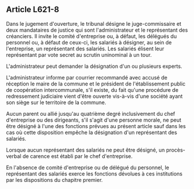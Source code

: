 Article L621-8
----
Dans le jugement d'ouverture, le tribunal désigne le juge-commissaire et deux
mandataires de justice qui sont l'administrateur et le représentant des
créanciers. Il invite le comité d'entreprise ou, à défaut, les délégués du
personnel ou, à défaut de ceux-ci, les salariés à désigner, au sein de
l'entreprise, un représentant des salariés. Les salariés élisent leur
représentant par vote secret au scrutin uninominal à un tour.

L'administrateur peut demander la désignation d'un ou plusieurs experts.

L'administrateur informe par courrier recommandé avec accusé de réception le
maire de la commune et le président de l'établissement public de coopération
intercommunale, s'il existe, du fait qu'une procédure de redressement judiciaire
vient d'être ouverte vis-à-vis d'une société ayant son siège sur le territoire
de la commune.

Aucun parent ou allié jusqu'au quatrième degré inclusivement du chef
d'entreprise ou des dirigeants, s'il s'agit d'une personne morale, ne peut être
désigné à l'une des fonctions prévues au présent article sauf dans les cas où
cette disposition empêche la désignation d'un représentant des salariés.

Lorsque aucun représentant des salariés ne peut être désigné, un procès-verbal
de carence est établi par le chef d'entreprise.

En l'absence de comité d'entreprise ou de délégué du personnel, le représentant
des salariés exerce les fonctions dévolues à ces institutions par les
dispositions du chapitre premier.
